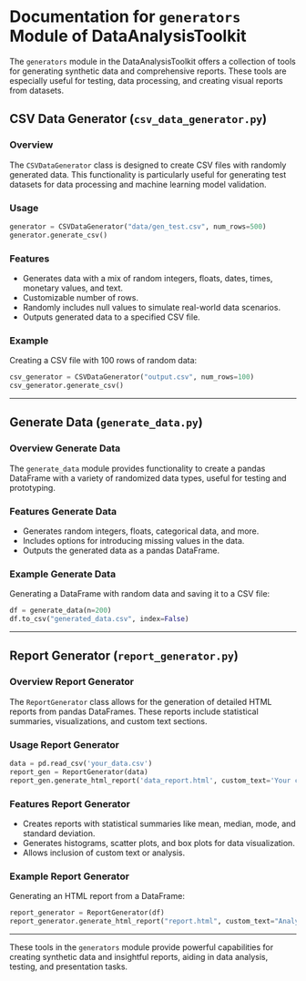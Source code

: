# Documentation for `generators` Module of DataAnalysisToolkit

The `generators` module in the DataAnalysisToolkit offers a collection of tools for generating synthetic data and comprehensive reports. These tools are especially useful for testing, data processing, and creating visual reports from datasets.

## CSV Data Generator (`csv_data_generator.py`)

### Overview

The `CSVDataGenerator` class is designed to create CSV files with randomly generated data. This functionality is particularly useful for generating test datasets for data processing and machine learning model validation.

### Usage

```python
generator = CSVDataGenerator("data/gen_test.csv", num_rows=500)
generator.generate_csv()
```

### Features

- Generates data with a mix of random integers, floats, dates, times, monetary values, and text.
- Customizable number of rows.
- Randomly includes null values to simulate real-world data scenarios.
- Outputs generated data to a specified CSV file.

### Example

Creating a CSV file with 100 rows of random data:

```python
csv_generator = CSVDataGenerator("output.csv", num_rows=100)
csv_generator.generate_csv()
```

---

## Generate Data (`generate_data.py`)

### Overview Generate Data

The `generate_data` module provides functionality to create a pandas DataFrame with a variety of randomized data types, useful for testing and prototyping.

### Features Generate Data

- Generates random integers, floats, categorical data, and more.
- Includes options for introducing missing values in the data.
- Outputs the generated data as a pandas DataFrame.

### Example Generate Data

Generating a DataFrame with random data and saving it to a CSV file:

```python
df = generate_data(n=200)
df.to_csv("generated_data.csv", index=False)
```

---

## Report Generator (`report_generator.py`)

### Overview Report Generator

The `ReportGenerator` class allows for the generation of detailed HTML reports from pandas DataFrames. These reports include statistical summaries, visualizations, and custom text sections.

### Usage Report Generator

```python
data = pd.read_csv('your_data.csv')
report_gen = ReportGenerator(data)
report_gen.generate_html_report('data_report.html', custom_text='Your custom analysis here.')
```

### Features Report Generator

- Creates reports with statistical summaries like mean, median, mode, and standard deviation.
- Generates histograms, scatter plots, and box plots for data visualization.
- Allows inclusion of custom text or analysis.

### Example Report Generator

Generating an HTML report from a DataFrame:

```python
report_generator = ReportGenerator(df)
report_generator.generate_html_report("report.html", custom_text="Analysis Summary")
```

---

These tools in the `generators` module provide powerful capabilities for creating synthetic data and insightful reports, aiding in data analysis, testing, and presentation tasks.
